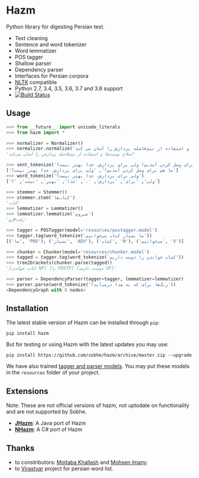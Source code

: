 Hazm
====

Python library for digesting Persian text.

+ Text cleaning
+ Sentence and word tokenizer
+ Word lemmatizer
+ POS tagger
+ Shallow parser
+ Dependency parser
+ Interfaces for Persian corpora
+ [NLTK](http://nltk.org/) compatible
+ Python 2.7, 3.4, 3.5, 3.6, 3.7 and 3.8 support
+ [![Build Status](https://api.travis-ci.org/sobhe/hazm.svg?branch=master)](https://travis-ci.org/sobhe/hazm)


## Usage

```python
>>> from __future__ import unicode_literals
>>> from hazm import *

>>> normalizer = Normalizer()
>>> normalizer.normalize('اصلاح نويسه ها و استفاده از نیم‌فاصله پردازش را آسان مي كند')
'اصلاح نویسه‌ها و استفاده از نیم‌فاصله پردازش را آسان می‌کند'

>>> sent_tokenize('ما هم برای وصل کردن آمدیم! ولی برای پردازش، جدا بهتر نیست؟')
['ما هم برای وصل کردن آمدیم!', 'ولی برای پردازش، جدا بهتر نیست؟']
>>> word_tokenize('ولی برای پردازش، جدا بهتر نیست؟')
['ولی', 'برای', 'پردازش', '،', 'جدا', 'بهتر', 'نیست', '؟']

>>> stemmer = Stemmer()
>>> stemmer.stem('کتاب‌ها')
'کتاب'
>>> lemmatizer = Lemmatizer()
>>> lemmatizer.lemmatize('می‌روم')
'رفت#رو'

>>> tagger = POSTagger(model='resources/postagger.model')
>>> tagger.tag(word_tokenize('ما بسیار کتاب می‌خوانیم'))
[('ما', 'PRO'), ('بسیار', 'ADV'), ('کتاب', 'N'), ('می‌خوانیم', 'V')]

>>> chunker = Chunker(model='resources/chunker.model')
>>> tagged = tagger.tag(word_tokenize('کتاب خواندن را دوست داریم'))
>>> tree2brackets(chunker.parse(tagged))
'[کتاب خواندن NP] [را POSTP] [دوست داریم VP]'

>>> parser = DependencyParser(tagger=tagger, lemmatizer=lemmatizer)
>>> parser.parse(word_tokenize('زنگ‌ها برای که به صدا درمی‌آید؟'))
<DependencyGraph with 8 nodes>

```


## Installation
The latest stable version of Hazm can be installed through `pip`:

	pip install hazm

But for testing or using Hazm with the latest updates you may use:

	pip install https://github.com/sobhe/hazm/archive/master.zip --upgrade

We have also trained [tagger and parser models](https://github.com/sobhe/hazm/releases/download/v0.5/resources-0.5.zip). You may put these models in the `resources` folder of your project.


## Extensions

Note: These are not official versions of hazm, not uptodate on functionality and are not supported by Sobhe.

+ [**JHazm**](https://github.com/mojtaba-khallash/JHazm): A Java port of Hazm
+ [**NHazm**](https://github.com/mojtaba-khallash/NHazm): A C# port of Hazm

## Thanks

+ to constributors: [Mojtaba Khallash](https://github.com/mojtaba-khallash) and [Mohsen Imany](https://github.com/imani).
+ to [Virastyar](http://virastyar.ir/) project for persian word list.
